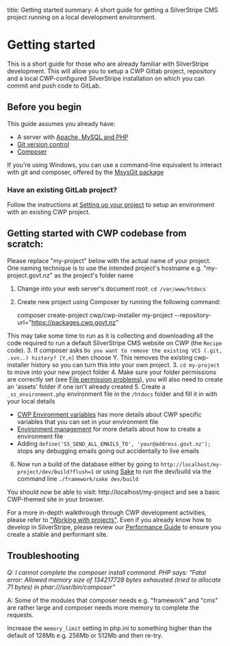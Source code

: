 title: Getting started
summary: A short guide for getting a SilverStripe CMS project running on a local development environment.

# Getting started

This is a short guide for those who are already familiar with SilverStripe development. This will allow you to setup a
CWP Gitlab project, repository and a local CWP-configured SilverStripe installation on which you can commit and push
code to GitLab.

## Before you begin
This guide assumes you already have:

* A server with [Apache, MySQL and PHP](working_with_projects/setting_up_a_development_environment)
* [Git version control](working_with_projects/setting_up_a_development_environment/#git)
* [Composer](https://docs.silverstripe.org/en/3/getting_started/composer/)

If you're using Windows, you can use a command-line equivalent to interact with git and composer, offered by the [MsysGit package](http://msysgit.github.io)

### Have an existing GitLab project?

Follow the instructions at [Setting up your project](working_with_projects/setting_up_your_project) to setup an environment with an existing CWP project.

## Getting started with CWP codebase from scratch:

<div class="notice" markdown='1'>
Please replace "my-project" below with the actual name of your project. One naming technique is to use the intended project's hostname e.g. "my-project.govt.nz" as the project's folder name
</div>

1. Change into your web server's document root: `cd /var/www/htdocs`
2. Create new project using Composer by running the following command:

	composer create-project cwp/cwp-installer my-project --repository-url="https://packages.cwp.govt.nz"

This may take some time to run as it is collecting and downloading all the code required to run a default SilverStripe CMS website on CWP (the `Recipe` code).
3. If composer asks `Do you want to remove the existing VCS (.git, .svn..) history? [Y,n]` then choose Y. This removes the existing cwp-installer history so you can turn this into your own project.
3. `cd my-project` to move into your new project folder
4. Make sure your folder permissions are correctly set (see [File permission problems](https://docs.silverstripe.org/en/3/getting_started/installation/common_problems/#i-ve-got-file-permission-problems-during-installation)), you will also need to create an 'assets' folder if one isn't already created
5. Create a `_ss_environment.php` environment file in the `/htdocs` folder and fill it in with your local details

 * [CWP Environment variables](working_with_projects/cwp_environment_variables/) has more details about CWP specific variables that you can set in your environment file
 * [Environment management](https://docs.silverstripe.org/en/3/getting_started/environment_management/) for more details about how to create a environment file
 * Adding `define('SS_SEND_ALL_EMAILS_TO', 'your@address.govt.nz');` stops any debugging emails going out accidentally to live emails

6. Now run a build of the database either by going to `http://localhost/my-project/dev/build?flush=1` or using [Sake](https://docs.silverstripe.org/en/3/developer_guides/cli/) to run the dev/build via the command line `./framework/sake dev/build`

You should now be able to visit: http://localhost/my-project and see a basic CWP-themed site in your browser.

For a more in-depth walkthrough through CWP development activities, please refer to ["Working with projects"](working_with_projects).
Even if you already know how to develop in SilverStripe, please review our
[Performance Guide](performance-guide) to ensure you create a stable and performant site.

## Troubleshooting

*Q: I cannot complete the composer install command. PHP says: "Fatal error: Allowed memory size of 134217728 bytes
exhausted (tried to allocate 71 bytes) in phar:///usr/bin/composer"*

A: Some of the modules that composer needs e.g. "framework" and "cms" are rather large and composer needs more memory to
complete the requests.

Increase the `memory_limit` setting in php.ini to something higher than the default of 128Mb e.g. 256Mb or 512Mb and
then re-try.
